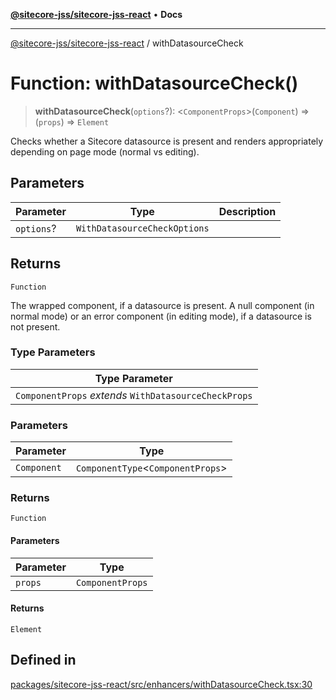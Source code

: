 [**@sitecore-jss/sitecore-jss-react**](../README.md) • **Docs**

***

[@sitecore-jss/sitecore-jss-react](../README.md) / withDatasourceCheck

# Function: withDatasourceCheck()

> **withDatasourceCheck**(`options`?): \<`ComponentProps`\>(`Component`) => (`props`) => `Element`

Checks whether a Sitecore datasource is present and renders appropriately depending on page mode (normal vs editing).

## Parameters

| Parameter | Type | Description |
| ------ | ------ | ------ |
| `options`? | `WithDatasourceCheckOptions` |  |

## Returns

`Function`

The wrapped component, if a datasource is present.
 A null component (in normal mode) or an error component (in editing mode), if a datasource is not present.

### Type Parameters

| Type Parameter |
| ------ |
| `ComponentProps` *extends* `WithDatasourceCheckProps` |

### Parameters

| Parameter | Type |
| ------ | ------ |
| `Component` | `ComponentType`\<`ComponentProps`\> |

### Returns

`Function`

#### Parameters

| Parameter | Type |
| ------ | ------ |
| `props` | `ComponentProps` |

#### Returns

`Element`

## Defined in

[packages/sitecore-jss-react/src/enhancers/withDatasourceCheck.tsx:30](https://github.com/Sitecore/jss/blob/e262abe22bc8a139a1918b5a0c59cdb2b7252133/packages/sitecore-jss-react/src/enhancers/withDatasourceCheck.tsx#L30)

